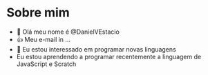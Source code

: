 # Sobre mim
- 👋 Olá meu nome é @DanielVEstacio
- :+1: Meu e-mail in ...
- 🌱 Eu estou interessado em programar novas linguagens
- Eu estou aprendendo a programar recentemente a linguagem de JavaScript e Scratch

